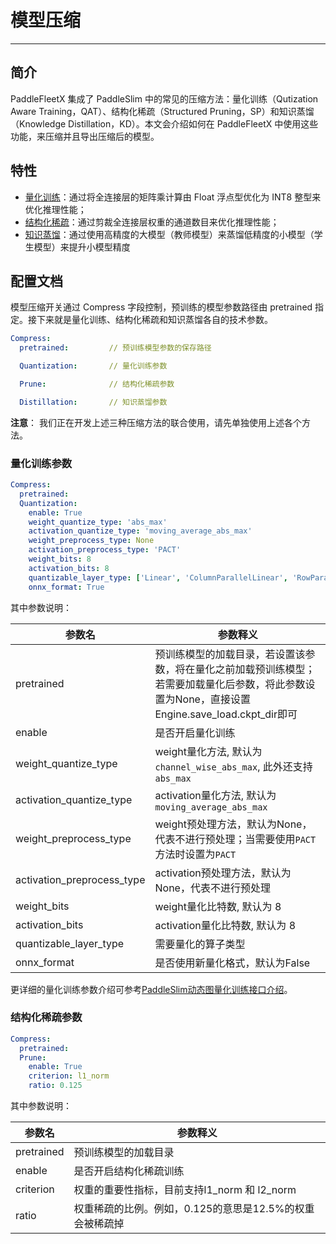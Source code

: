 # 模型压缩

------------------------------------------------------------------------------------------

## **简介**

PaddleFleetX 集成了 PaddleSlim 中的常见的压缩方法：量化训练（Qutization Aware Training，QAT）、结构化稀疏（Structured Pruning，SP）和知识蒸馏（Knowledge Distillation，KD）。本文会介绍如何在 PaddleFleetX 中使用这些功能，来压缩并且导出压缩后的模型。

## **特性**

- <a href=https://github.com/PaddlePaddle/PaddleSlim/tree/release/2.4/demo/dygraph/quant>量化训练</a>：通过将全连接层的矩阵乘计算由 Float 浮点型优化为 INT8 整型来优化推理性能；
- <a href=https://github.com/PaddlePaddle/PaddleSlim/tree/release/2.4/demo/dygraph/pruning>结构化稀疏</a>：通过剪裁全连接层权重的通道数目来优化推理性能；
- <a href=#知识蒸馏>知识蒸馏</a>：通过使用高精度的大模型（教师模型）来蒸馏低精度的小模型（学生模型）来提升小模型精度



## **配置文档**

模型压缩开关通过 Compress 字段控制，预训练的模型参数路径由 pretrained 指定。接下来就是量化训练、结构化稀疏和知识蒸馏各自的技术参数。

```yaml
Compress:
  pretrained:         // 预训练模型参数的保存路径

  Quantization:       // 量化训练参数

  Prune:              // 结构化稀疏参数

  Distillation:       // 知识蒸馏参数
```

**注意**： 我们正在开发上述三种压缩方法的联合使用，请先单独使用上述各个方法。

### **量化训练参数**

```yaml
Compress:
  pretrained:
  Quantization:
    enable: True
    weight_quantize_type: 'abs_max'
    activation_quantize_type: 'moving_average_abs_max'
    weight_preprocess_type: None
    activation_preprocess_type: 'PACT'
    weight_bits: 8
    activation_bits: 8
    quantizable_layer_type: ['Linear', 'ColumnParallelLinear', 'RowParallelLinear']
    onnx_format: True
```

其中参数说明：

| **参数名**                   | **参数释义**                              |
|-----------------------------|-----------------------------------------|
| pretrained                  | 预训练模型的加载目录，若设置该参数，将在量化之前加载预训练模型；若需要加载量化后参数，将此参数设置为None，直接设置Engine.save_load.ckpt_dir即可       |
| enable                      | 是否开启量化训练                           |
| weight_quantize_type        | weight量化方法, 默认为`channel_wise_abs_max`, 此外还支持`abs_max` |
| activation_quantize_type    | activation量化方法, 默认为`moving_average_abs_max`               |
| weight_preprocess_type      | weight预处理方法，默认为None，代表不进行预处理；当需要使用`PACT`方法时设置为`PACT` |
| activation_preprocess_type  | activation预处理方法，默认为None，代表不进行预处理                   |
| weight_bits                 | weight量化比特数, 默认为 8                                        |
| activation_bits             | activation量化比特数, 默认为 8                                    |
| quantizable_layer_type      | 需要量化的算子类型                                                |
| onnx_format                 | 是否使用新量化格式，默认为False                                     |

更详细的量化训练参数介绍可参考[PaddleSlim动态图量化训练接口介绍](https://github.com/PaddlePaddle/PaddleSlim/blob/develop/docs/zh_cn/api_cn/dygraph/quanter/qat.rst)。

### **结构化稀疏参数**

```yaml
Compress:
  pretrained:
  Prune:
    enable: True
    criterion: l1_norm
    ratio: 0.125
```

其中参数说明：

| **参数名**                   | **参数释义**                              |
|-----------------------------|-----------------------------------------|
| pretrained                  | 预训练模型的加载目录       |
| enable                      | 是否开启结构化稀疏训练                           |
| criterion    | 权重的重要性指标，目前支持l1_norm 和 l2_norm|
| ratio      | 权重稀疏的比例。例如，0.125的意思是12.5%的权重会被稀疏掉 |
